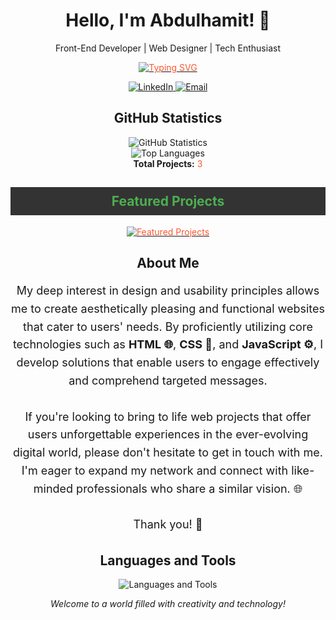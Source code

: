 <!-- Title -->
<h1 align="center">Hello, I'm Abdulhamit! 👋</h1>

<!-- Tagline or description -->
<p align="center">Front-End Developer | Web Designer | Tech Enthusiast</p>

<!-- Dynamic text effect -->
<p align="center">
  <a href="https://git.io/typing-svg">
    <img src="https://readme-typing-svg.demolab.com?font=Rubik+80s+Fade&size=40&duration=4000&pause=500&center=true&vCenter=true&width=435&lines=I'm%20Abdulhamit;I%20build%20web%20experiences;With%20passion%20and%20creativity;Let's%20create%20together" alt="Typing SVG" style="color: #FF5733;" />
  </a>
</p>

<!-- Social media links -->
<p align="center">
  <a href="https://www.linkedin.com/in/a-hamit-bozkurt-a35005203/" style=target="_blank" rel="noopener noreferrer">
    <img src="https://img.shields.io/badge/-LinkedIn-0077B5?style=for-the-badge&logo=linkedin&logoColor=white" alt="LinkedIn">
  </a>
  <a href="mailto:a.hamit2747@gmail.com" target="_blank">
    <img src="https://img.shields.io/badge/-Email-D14836?style=for-the-badge&logo=gmail&logoColor=white" alt="Email">
  </a>
</p>

<!-- GitHub statistics -->
<h2 align="center">GitHub Statistics</h2>
<p align="center">
  <img align="center" src="https://github-readme-stats.vercel.app/api?username=hamit2747&show_icons=true&theme=dark" alt="GitHub Statistics" />
  <br>
  <img src="https://github-readme-stats.vercel.app/api/top-langs/?username=hamit2747&layout=compact&theme=dark" alt="Top Languages" />
  <br>
  <strong>Total Projects:</strong> <span style="color: #FF5733;">3</span>
</p>

<!-- Featured Projects -->
<h2 align="center" style="color: #4CAF50; background-color: #333333; padding: 10px;">Featured Projects</h2>
<p align="center">
  <a href="https://github.com/hamit2747?tab=repositories">
    <img src="https://readme-typing-svg.demolab.com?font=Rubik+80s+Fade&size=30&duration=4000&pause=500&center=true&vCenter=true&width=435&lines=Check%20out%20my%20projects%20here!;%20👇👇👇" alt="Featured Projects" style="color: #FF5733;" />
  </a>
</p>

<!-- Additional Information -->
<h2 align="center">About Me</h2>
<p align="center" style="font-size: 18px; line-height: 1.6;">
  My deep interest in design and usability principles allows me to create aesthetically pleasing and functional websites that cater to users' needs. By proficiently utilizing core technologies such as <strong>HTML 🌐</strong>, <strong>CSS 🎨</strong>, and <strong>JavaScript ⚙️</strong>, I develop solutions that enable users to engage effectively and comprehend targeted messages.<br/><br/>
  If you're looking to bring to life web projects that offer users unforgettable experiences in the ever-evolving digital world, please don't hesitate to get in touch with me. I'm eager to expand my network and connect with like-minded professionals who share a similar vision. 🌐<br/><br/>
  Thank you! 🙌
</p>

<!-- Languages and tools icons -->
<h2 align="center">Languages and Tools</h2>
<p align="center">
  <img src="https://skillicons.dev/icons?i=html5,css3,javascript,bootstrap,react&perline=5" alt="Languages and Tools" />
</p>

<!-- Final words -->
<p align="center">
  <em>Welcome to a world filled with creativity and technology!</em>
</p>
